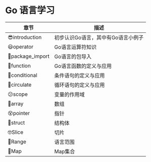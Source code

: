 # Go 语言学习


| **章节**        | **描述**                           |
| --------------- | ---------------------------------- |
| 😎introduction   | 初步认识Go语言，其中有Go语言小例子 |
| 😃operator       | Go语言运算符知识                   |
| 🥰package_import | Go语言的包导入                     |
| 🤗function       | Go语言函数的定义与应用             |
| 🫥conditional    | 条件语句的定义与应用               |
| 🤩circulate      | 循环语句的定义与应用               |
| 😕scope          | 变量的作用域                       |
| 🤨array          | 数组                               |
| 😵pointer        | 指针                               |
| 🥸struct         | 结构体                             |
| 🤓Slice          | 切片                               |
| 🫤Range          | 语言范围                           |
| 🎈Map            | Map集合                            |